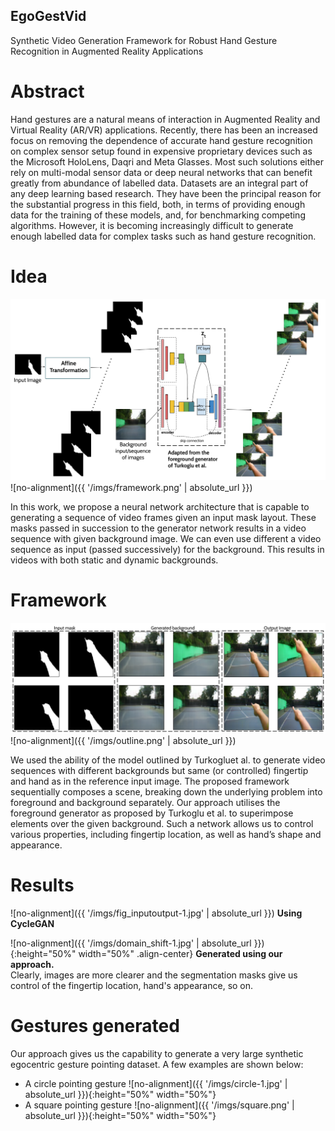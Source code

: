 ## **EgoGestVid**
Synthetic Video Generation Framework for Robust Hand Gesture Recognition in Augmented Reality Applications

# Abstract
Hand gestures are a natural means of interaction in Augmented Reality and Virtual Reality (AR/VR) applications. Recently, there has been an increased focus on removing the dependence of accurate hand gesture recognition on complex sensor setup found in expensive proprietary devices such as the Microsoft HoloLens, Daqri and Meta Glasses. Most such solutions either rely on multi-modal sensor data or deep neural networks that can benefit greatly from abundance of labelled data. Datasets are an integral part of any deep learning based research. They have been the principal reason for the substantial progress in this field, both, in terms of providing enough data for the training of these models, and, for benchmarking competing algorithms. However, it is becoming increasingly difficult to generate enough labelled data for complex tasks such as hand gesture recognition.

# Idea

![](https://github.com/EgoGestVid/EgoGestVid.github.io/blob/master/imgs/framework.png)
![no-alignment]({{ '/imgs/framework.png' | absolute_url }})

In this work, we propose a neural network architecture that is capable to generating a sequence of video frames given an input mask layout. These masks passed in succession to the generator network results in a video sequence with given background image. We can even use different a video sequence as input (passed successively) for the background. This results in videos with both static and dynamic backgrounds.

# Framework

![](https://github.com/EgoGestVid/EgoGestVid.github.io/blob/master/imgs/outline.png)
![no-alignment]({{ '/imgs/outline.png' | absolute_url }})

We used the ability of the model outlined by Turkogluet al. to generate video sequences with different backgrounds but same (or controlled) fingertip and hand as in the reference input image. The proposed framework sequentially composes a scene, breaking down the underlying problem into foreground and background separately. Our approach utilises the foreground generator as proposed by Turkoglu et al. to superimpose elements over the given background.  Such a network allows us to control various properties, including fingertip location, as well as hand’s shape and appearance.

# Results

![no-alignment]({{ '/imgs/fig_inputoutput-1.jpg' | absolute_url }})
**Using CycleGAN**

![no-alignment]({{ '/imgs/domain_shift-1.jpg' | absolute_url }}){:height="50%" width="50%" .align-center}
**Generated using our approach.**
<br>Clearly, images are more clearer and the segmentation masks give us control of the fingertip location, hand's appearance, so on.

# Gestures generated

Our approach gives us the capability to generate a very large synthetic egocentric gesture pointing dataset. A few examples are shown below:

<ul>
  <li> A circle pointing gesture ![no-alignment]({{ '/imgs/circle-1.jpg' | absolute_url }}){:height="50%" width="50%"} </li> 
  <li> A square pointing gesture ![no-alignment]({{ '/imgs/square.png' | absolute_url }}){:height="50%" width="50%"} </li>
</ul>









